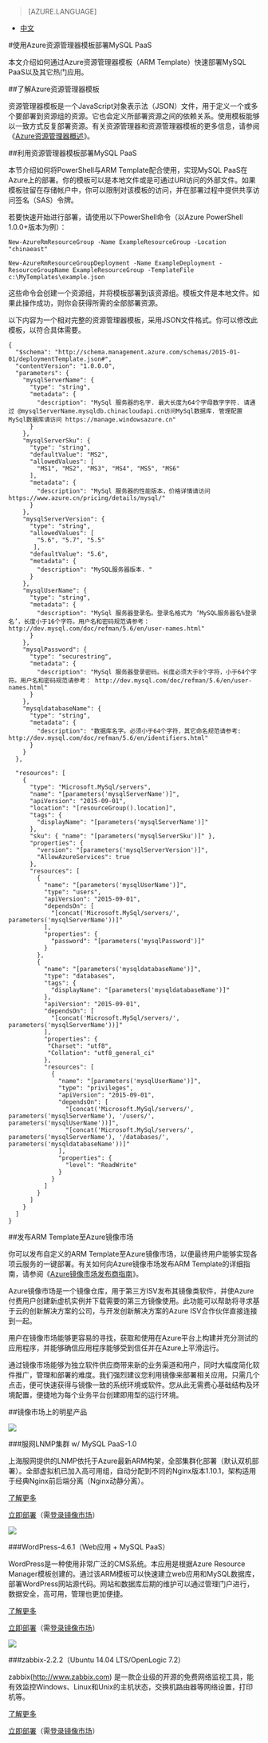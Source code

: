 <properties linkid="" urlDisplayName="" pageTitle="使用Azure资源管理器模板部署MySQL PaaS - Azure微软云" metaKeywords="Azure云, 技术文档, 文档与资源, MySQL, 数据库, 资源管理器, ARM, ARM Template, Azure MySQL, MySQL PaaS, Azure MySQL PaaS, Azure MySQL Service, Azure RDS" description="本文介绍如何通过Azure资源管理器模板（ARM Template）快速部署MySQL PaaS以及其它热门应用。" metaCanonical="" services="MySQL" documentationCenter="Services" title="" authors="" solutions="" manager="" editor="" />  

<tags ms.service="mysql" ms.date="03/14/2017" wacn.date="03/14/2017" wacn.lang="cn" />

> [AZURE.LANGUAGE]
- [中文](/documentation/articles/mysql-database-armtemplate-deploymysql/)

#使用Azure资源管理器模板部署MySQL PaaS

本文介绍如何通过Azure资源管理器模板（ARM Template）快速部署MySQL PaaS以及其它热门应用。

##了解Azure资源管理器模板

资源管理器模板是一个JavaScript对象表示法（JSON）文件，用于定义一个或多个要部署到资源组的资源。它也会定义所部署资源之间的依赖关系。使用模板能够以一致方式反复部署资源。有关资源管理器和资源管理器模板的更多信息，请参阅《[Azure资源管理器概述](https://docs.microsoft.com/zh-cn/azure/azure-resource-manager/resource-group-overview)》。

##利用资源管理器模板部署MySQL PaaS

本节介绍如何将PowerShell与ARM Template配合使用，实现MySQL PaaS在Azure上的部署。你的模板可以是本地文件或是可通过URI访问的外部文件。如果模板驻留在存储帐户中，你可以限制对该模板的访问，并在部署过程中提供共享访问签名（SAS）令牌。

若要快速开始进行部署，请使用以下PowerShell命令（以Azure PowerShell 1.0.0+版本为例）：

	New-AzureRmResourceGroup -Name ExampleResourceGroup -Location "chinaeast"
	
	New-AzureRmResourceGroupDeployment -Name ExampleDeployment -ResourceGroupName ExampleResourceGroup -TemplateFile c:\MyTemplates\example.json

这些命令会创建一个资源组，并将模板部署到该资源组。模板文件是本地文件。如果此操作成功，则你会获得所需的全部部署资源。

以下内容为一个相对完整的资源管理器模板，采用JSON文件格式。你可以修改此模板，以符合具体需要。

	{
	  "$schema": "http://schema.management.azure.com/schemas/2015-01-01/deploymentTemplate.json#",
	  "contentVersion": "1.0.0.0",
	  "parameters": {
	    "mysqlServerName": {
	      "type": "string",
	      "metadata": {
	        "description": "MySql 服务器的名字. 最大长度为64个字母数字字符. 请通过 @mysqlServerName.mysqldb.chinacloudapi.cn访问MySql数据库. 管理配置MySql数据库请访问 https://manage.windowsazure.cn"
	      }
	    },
	    "mysqlServerSku": {
	      "type": "string",
	      "defaultValue": "MS2",
	      "allowedValues": [
	        "MS1", "MS2", "MS3", "MS4", "MS5", "MS6"
	      ],
	      "metadata": {
	        "description": "MySql 服务器的性能版本，价格详情请访问 https://www.azure.cn/pricing/details/mysql/"
	      }
	    },
	    "mysqlServerVersion": {
	      "type": "string",
	      "allowedValues": [
	        "5.6", "5.7", "5.5"
	       ],
	      "defaultValue": "5.6",
	      "metadata": {
	        "description": "MySQL服务器版本. "
	      }
	    },
	    "mysqlUserName": {
	      "type": "string",
	      "metadata": {
	        "description": "MySql 服务器登录名。登录名格式为 ‘MySQL服务器名%登录名’，长度小于16个字符。用户名和密码规范请参考： http://dev.mysql.com/doc/refman/5.6/en/user-names.html"
	      }
	    },
	    "mysqlPassword": {
	      "type": "securestring",
	      "metadata": {
	        "description": "MySql 服务器登录密码。长度必须大于8个字符，小于64个字符。用户名和密码规范请参考： http://dev.mysql.com/doc/refman/5.6/en/user-names.html"
	      }
	    },
	    "mysqldatabaseName": {
	      "type": "string",
	      "metadata": {
	        "description": "数据库名字。必须小于64个字符，其它命名规范请参考: http://dev.mysql.com/doc/refman/5.6/en/identifiers.html"
	      }
	    }
	  },
	
	  "resources": [   
	    {
	      "type": "Microsoft.MySql/servers",
	      "name": "[parameters('mysqlServerName')]",
	      "apiVersion": "2015-09-01",
	      "location": "[resourceGroup().location]",
	      "tags": {
	        "displayName": "[parameters('mysqlServerName')]"
	      },
	      "sku": { "name": "[parameters('mysqlServerSku')]" },
	      "properties": {
	        "version": "[parameters('mysqlServerVersion')]",
	        "AllowAzureServices": true
	      },
	      "resources": [
	        {
	          "name": "[parameters('mysqlUserName')]",
	          "type": "users",
	          "apiVersion": "2015-09-01",
	          "dependsOn": [
	            "[concat('Microsoft.MySql/servers/', parameters('mysqlServerName'))]"
	          ],
	          "properties": {
	            "password": "[parameters('mysqlPassword')]"
	          }
	        },
	        {
	          "name": "[parameters('mysqldatabaseName')]",
	          "type": "databases",
	          "tags": {
	            "displayName": "[parameters('mysqldatabaseName')]"
	          },
	          "apiVersion": "2015-09-01",
	          "dependsOn": [
	            "[concat('Microsoft.MySql/servers/', parameters('mysqlServerName'))]"
	          ],
	          "properties": {
	           "Charset": "utf8",
	           "Collation": "utf8_general_ci"
              },
	          "resources": [
	            {
	              "name": "[parameters('mysqlUserName')]",
	              "type": "privileges",
	              "apiVersion": "2015-09-01",
	              "dependsOn": [
	                "[concat('Microsoft.MySql/servers/', parameters('mysqlServerName'), '/users/', parameters('mysqlUserName'))]",
	                "[concat('Microsoft.MySql/servers/', parameters('mysqlServerName'), '/databases/', parameters('mysqldatabaseName'))]"
	              ],
	              "properties": {
	                "level": "ReadWrite"
	              }
	            }
	          ]
	        }
	      ]
	    }
	  ]
	}

##发布ARM Template至Azure镜像市场

你可以发布自定义的ARM Template至Azure镜像市场，以便最终用户能够实现各项云服务的一键部署。有关如何向Azure镜像市场发布ARM Template的详细指南，请参阅《[Azure镜像市场发布商指南](https://market.azure.cn/Documentation/article/publishguide/)》。

Azure镜像市场是一个镜像仓库，用于第三方ISV发布其镜像类软件，并使Azure付费用户创建新虚机实例并下载需要的第三方镜像使用。此功能可以帮助将寻求基于云的创新解决方案的公司，与开发创新解决方案的Azure ISV合作伙伴直接连接到一起。

用户在镜像市场能够更容易的寻找，获取和使用在Azure平台上构建并充分测试的应用程序，并能够确信应用程序能够受到信任并在Azure上平滑运行。

通过镜像市场能够为独立软件供应商带来新的业务渠道和用户，同时大幅度简化软件推广，管理和部署的难度。我们强烈建议您利用镜像来部署相关应用。只需几个点击，便可快速获得与镜像一致的系统环境或软件。您从此无需费心基础结构及环境配置，便捷地为每个业务平台创建即用型的运行环境。

##镜像市场上的明星产品

![](./media/mysql-database-armtemplate-deploymysql/fuwang.png)

###服网LNMP集群 w/ MySQL PaaS-1.0

上海服网提供的LNMP依托于Azure最新ARM构架，全部集群化部署（默认双机部署）。全部虚拟机已加入高可用组，自动分配到不同的Nginx版本1.10.1，架构适用于经典Nginx前后端分离（Nginx动静分离）。

[了解更多](https://market.azure.cn/Vhd/Show?vhdId=12005&version=14150)

[立即部署](https://market.azure.cn/VM/Launch?vhdId=12005&version=14150)（需[登录镜像市场](https://market.azure.cn/Sign/Login?url=%2fVhd%2fShow%3fvhdId%3d12005%26version%3d14150)）

![](./media/mysql-database-armtemplate-deploymysql/wordpress.png)

###WordPress-4.6.1（Web应用 + MySQL PaaS）

WordPress是一种使用非常广泛的CMS系统。本应用是根据Azure Resource Manager模板创建的。通过该ARM模板可以快速建立web应用和MySQL数据库，部署WordPress网站源代码。网站和数据库后期的维护可以通过管理门户进行，数据安全，高可用，管理也更加便捷。

[了解更多](https://market.azure.cn/Vhd/Show?vhdId=12006&version=14125)

[立即部署](https://market.azure.cn/VM/Launch?vhdId=12006&version=14125)（需[登录镜像市场](https://market.azure.cn/Sign/Login?url=%2fVhd%2fShow%3fvhdId%3d12006%26version%3d14125)）

![](./media/mysql-database-armtemplate-deploymysql/zabbix.png)

###zabbix-2.2.2（Ubuntu 14.04 LTS/OpenLogic 7.2）

zabbix(http://www.zabbix.com) 是一款企业级的开源的免费网络监视工具，能有效监控Windows、Linux和Unix的主机状态，交换机路由器等网络设置，打印机等。

[了解更多](https://market.azure.cn/Vhd/Show?vhdId=12009&version=14123)

[立即部署](https://market.azure.cn/VM/Launch?vhdId=12009&version=14123)（需[登录镜像市场](https://market.azure.cn/Sign/Login?url=%2fVhd%2fShow%3fvhdId%3d12009%26version%3d14123)）